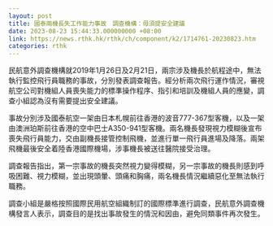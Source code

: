 ```yaml
---
layout: post
title: 國泰兩機長失工作能力事故　調查機構：毋須提安全建議
date: 2023-08-23 15:44:33.000000000 +08:00
link: https://news.rthk.hk/rthk/ch/component/k2/1714761-20230823.htm
categories: rthk
---
```


民航意外調查機構就2019年1月26日及2月21日，兩宗涉及機長於航程途中，無法執行監控飛行員職務的事故，分別發表調查報告。經分析兩次飛行運作情況，審視航空公司對機組人員喪失能力的標準操作程序、指引和培訓及機組人員的應變，調查小組認為沒有需要提出安全建議。

事故分別涉及國泰航空一架由日本札幌前往香港的波音777-367型客機，以及一架由澳洲珀斯前往香港的空中巴士A350-941型客機。兩名機長發現視力模糊後宣布喪失飛行員能力，交由副機長接管控制飛機，並進行單一飛行員進場及降落。兩架飛機最後安全着陸香港國際機場，涉事機長被送往醫院接受治理。

調查報告指出，第一宗事故的機長突然視力變得模糊，另一宗事故的機長則感到呼吸困難、視力模糊，並出現頭暈、頭痛和胸痛，兩名機長情況繼續惡化至無法執行職務。

調查小組是嚴格按照國際民用航空組織制訂的國際標準進行調查，民航意外調查機構發言人表示，調查目的是找出事故發生的情況和因由，避免同類事件再次發生。
